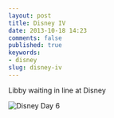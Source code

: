 ```yaml
---
layout: post
title: Disney IV
date: 2013-10-18 14:23
comments: false
published: true
keywords:
- disney
slug: disney-iv
---
```

Libby waiting in line at Disney

![Disney Day 6](http://media.eick.us/media/photographs/2013/2013-07-05/disney-day-6-2013-07-05-at-10-20-29.jpg)
